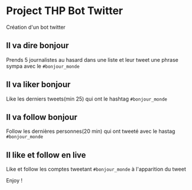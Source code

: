 # Project THP Bot Twitter

Création d'un bot twitter

## Il va dire bonjour

Prends 5 journalistes au hasard dans une liste et leur tweet une phrase sympa avec le `#bonjour_monde`

## Il va liker bonjour

Like les derniers tweets(min 25) qui ont le hashtag `#bonjour_monde`

## Il va follow bonjour

Follow les dernières personnes(20 min) qui ont tweeté avec le hastag `#bonjour_monde`

## Il like et follow en live

Like et follow les comptes tweetant `#bonjour_monde` à l'apparition du tweet



Enjoy !